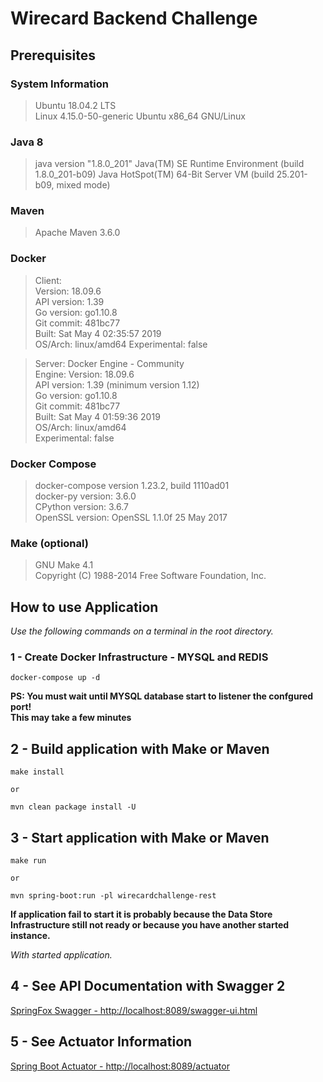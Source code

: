 # Wirecard Backend Challenge

## Prerequisites

### System Information
> Ubuntu 18.04.2 LTS \
Linux 4.15.0-50-generic Ubuntu x86_64 GNU/Linux

### Java 8
> java version "1.8.0_201"
  Java(TM) SE Runtime Environment (build 1.8.0_201-b09)
  Java HotSpot(TM) 64-Bit Server VM (build 25.201-b09, mixed mode)

### Maven
>Apache Maven 3.6.0

### Docker
> Client: \
    Version:           18.09.6 \
    API version:       1.39 \
    Go version:        go1.10.8 \
    Git commit:        481bc77 \
    Built:             Sat May  4 02:35:57 2019 \
    OS/Arch:           linux/amd64
    Experimental:      false

> Server: Docker Engine - Community \
    Engine:
        Version:          18.09.6 \
        API version:      1.39 (minimum version 1.12) \
        Go version:       go1.10.8 \
        Git commit:       481bc77 \
        Built:            Sat May  4 01:59:36 2019 \
        OS/Arch:          linux/amd64 \
        Experimental:     false

### Docker Compose
> docker-compose version 1.23.2, build 1110ad01 \
  docker-py version: 3.6.0 \
  CPython version: 3.6.7 \
  OpenSSL version: OpenSSL 1.1.0f  25 May 2017


### Make (optional)
> GNU Make 4.1 \
  Copyright (C) 1988-2014 Free Software Foundation, Inc.

## How to use Application
*Use the following commands on a terminal in the root directory.* 

### 1 - Create Docker Infrastructure - MYSQL and REDIS  
    docker-compose up -d
__PS: You must wait until MYSQL database start to listener the confgured port!\
This may take a few minutes__

## 2 - Build application with Make or Maven
    make install
    
    or
    
    mvn clean package install -U    
    
## 3 - Start application with Make or Maven
    make run
    
    or
    
    mvn spring-boot:run -pl wirecardchallenge-rest
    
__If application fail to start it is probably because the Data Store Infrastructure still not ready or because you have another started instance.__

*With started application.*
## 4 - See API Documentation with Swagger 2
<a href="http://localhost:8089/swagger-ui.html" target="_blank">SpringFox Swagger - http://localhost:8089/swagger-ui.html<a/>

## 5 - See Actuator Information
<a href="http://localhost:8089/actuator" target="_blank">Spring Boot Actuator - http://localhost:8089/actuator<a/>

